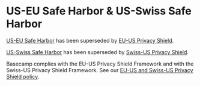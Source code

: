 # US-EU Safe Harbor & US-Swiss Safe Harbor

[US-EU Safe Harbor](https://2016.export.gov/safeharbor/) has been superseded by [EU-US Privacy Shield](https://www.privacyshield.gov/).

[US-Swiss Safe Harbor](https://2016.export.gov/safeharbor/swiss/index.asp) has been superseded by [Swiss-US Privacy Shield](https://www.privacyshield.gov/).

Basecamp complies with the EU-US Privacy Shield Framework and with the Swiss-US Privacy Shield Framework. See our [EU-US and Swiss-US Privacy Shield policy](privacy/privacy-shield).
